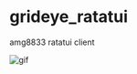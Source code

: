 # grideye_ratatui
amg8833 ratatui client

<!-- ![map](screenshot_2023_03_01_14_59_28.png) -->

![gif](618197.gif)
